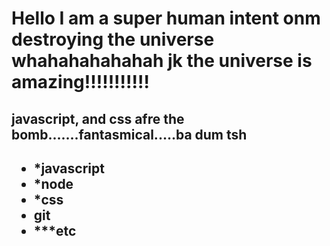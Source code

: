 <html>
<h1> Hello I am a super human intent onm destroying the universe whahahahahahah jk the universe is amazing!!!!!!!!!!!</h1>
<h2>javascript, and css afre the bomb.......fantasmical.....ba dum tsh<h2>
<ul>
<li>*javascript</li>
<li>*node</li>
<li>*css</li>
<li>git</li>
<li>***etc</li>
</ul>
</html>
